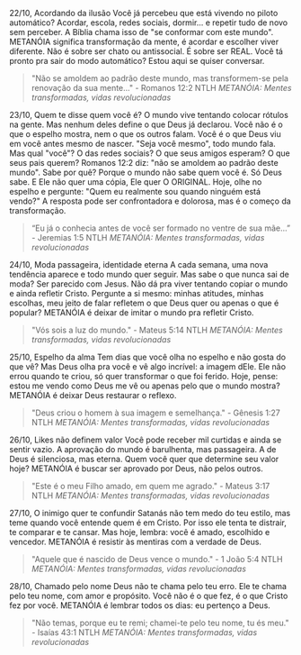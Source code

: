 22/10, Acordando da ilusão
Você já percebeu que está vivendo no piloto automático? Acordar, escola, redes sociais, dormir... e repetir tudo de novo sem perceber. A Bíblia chama isso de "se conformar com este mundo". METANÓIA significa transformação da mente, é acordar e escolher viver diferente. Não é sobre ser chato ou antissocial. É sobre ser REAL. Você tá pronto pra sair do modo automático? Estou aqui se quiser conversar.
> "Não se amoldem ao padrão deste mundo, mas transformem-se pela renovação da sua mente..." - Romanos 12:2 NTLH
*METANÓIA: Mentes transformadas, vidas revolucionadas*

23/10, Quem te disse quem você é?
O mundo vive tentando colocar rótulos na gente. Mas nenhum deles define o que Deus já declarou. Você não é o que o espelho mostra, nem o que os outros falam. Você é o que Deus viu em você antes mesmo de nascer. "Seja você mesmo", todo mundo fala. Mas qual "você"? O das redes sociais? O que seus amigos esperam? O que seus pais querem? Romanos 12:2 diz: "não se amoldem ao padrão deste mundo". Sabe por quê? Porque o mundo não sabe quem você é. Só Deus sabe. E Ele não quer uma cópia, Ele quer O ORIGINAL. Hoje, olhe no espelho e pergunte: "Quem eu realmente sou quando ninguém está vendo?" A resposta pode ser confrontadora e dolorosa, mas é o começo da transformação.
> “Eu já o conhecia antes de você ser formado no ventre de sua mãe...” - Jeremias 1:5 NTLH
*METANÓIA: Mentes transformadas, vidas revolucionadas*

24/10, Moda passageira, identidade eterna
A cada semana, uma nova tendência aparece e todo mundo quer seguir. Mas sabe o que nunca sai de moda? Ser parecido com Jesus. Não dá pra viver tentando copiar o mundo e ainda refletir Cristo. Pergunte a si mesmo: minhas atitudes, minhas escolhas, meu jeito de falar refletem o que Deus quer ou apenas o que é popular? METANÓIA é deixar de imitar o mundo pra refletir Cristo.
> "Vós sois a luz do mundo." - Mateus 5:14 NTLH
*METANÓIA: Mentes transformadas, vidas revolucionadas*

25/10, Espelho da alma
Tem dias que você olha no espelho e não gosta do que vê? Mas Deus olha pra você e vê algo incrível: a imagem dEle. Ele não errou quando te criou, só quer transformar o que foi ferido. Hoje, pense: estou me vendo como Deus me vê ou apenas pelo que o mundo mostra? METANÓIA é deixar Deus restaurar o reflexo.
> "Deus criou o homem à sua imagem e semelhança." - Gênesis 1:27 NTLH
*METANÓIA: Mentes transformadas, vidas revolucionadas*

26/10, Likes não definem valor
Você pode receber mil curtidas e ainda se sentir vazio. A aprovação do mundo é barulhenta, mas passageira. A de Deus é silenciosa, mas eterna. Quem você quer que determine seu valor hoje? METANÓIA é buscar ser aprovado por Deus, não pelos outros.
> "Este é o meu Filho amado, em quem me agrado." - Mateus 3:17 NTLH
*METANÓIA: Mentes transformadas, vidas revolucionadas*

27/10, O inimigo quer te confundir
Satanás não tem medo do teu estilo, mas teme quando você entende quem é em Cristo. Por isso ele tenta te distrair, te comparar e te cansar. Mas hoje, lembra: você é amado, escolhido e vencedor. METANÓIA é resistir às mentiras com a verdade de Deus.
> "Aquele que é nascido de Deus vence o mundo." - 1 João 5:4 NTLH
*METANÓIA: Mentes transformadas, vidas revolucionadas*

28/10, Chamado pelo nome
Deus não te chama pelo teu erro. Ele te chama pelo teu nome, com amor e propósito. Você não é o que fez, é o que Cristo fez por você. METANÓIA é lembrar todos os dias: eu pertenço a Deus.
> "Não temas, porque eu te remi; chamei-te pelo teu nome, tu és meu." - Isaías 43:1 NTLH
*METANÓIA: Mentes transformadas, vidas revolucionadas*